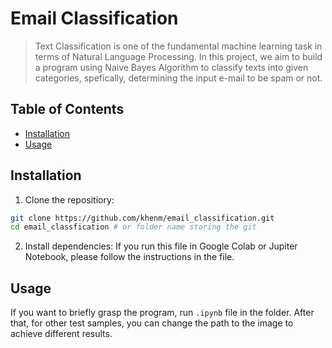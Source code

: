 # **Email Classification**
> Text Classification is one of the fundamental machine learning task in terms of Natural Language Processing. In this project, we aim to build a program using Naive Bayes Algorithm to classify texts into given categories, spefically, determining the input e-mail to be spam or not.  
## Table of Contents
- [Installation](#installation)
- [Usage](#Usage)

## Installation
1. Clone the repositiory:
```bash
git clone https://github.com/khenm/email_classification.git
cd email_classfication # or folder name storing the git
```
2. Install dependencies:
If you run this file in Google Colab or Jupiter Notebook, please follow the instructions in the file.

## Usage
If you want to briefly grasp the program, run `.ipynb` file in the folder. 
After that, for other test samples, you can change the path to the image to achieve different results.

